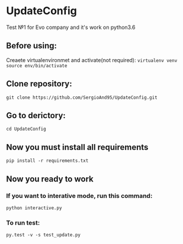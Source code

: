 # UpdateConfig
Test №1 for Evo company and it's work on python3.6
## Before using:
Creaete virtualenvironmet and activate(not required):
```virtualenv venv```
`source env/bin/activate`

## Clone repository:
`git clone https://github.com/SergioAnd95/UpdateConfig.git`

## Go to derictory:
`cd UpdateConfig`

## Now you must install all requirements
`pip install -r requirements.txt`

## Now you ready to work

### If you want to interative mode, run this command:
`python interactive.py`
### To run test:
```py.test -v -s test_update.py ```

